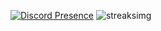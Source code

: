 [![Discord Presence](https://lanyard-profile-readme.vercel.app/api/183233556150091776?theme=dark&hideDiscrim=true&hideStatus=true)](https://stephantollenaar.nl)
![streaksimg](https://github-readme-streak-stats.herokuapp.com/?user=StephanWithPH&theme=dark)

